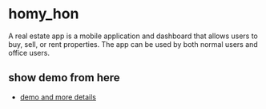 # homy_hon

A real estate app is a mobile application and dashboard that allows users to buy, sell, or rent properties.
The app can be used by both normal users and office users.

## show demo from here 
- [demo and more details](https://www.linkedin.com/feed/update/urn:li:activity:7102004003613368320/)


